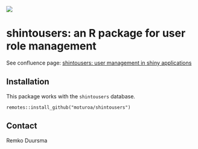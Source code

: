 ![](https://badgen.net/badge/shintolabs/utility/purple)
# shintousers: an R package for user role management



See confluence page: [shintousers: user management in shiny applications](https://shintolabs.atlassian.net/wiki/spaces/PRODDEV/pages/2335768592/shintousers+user+management+in+shinto+applicaties)



## Installation

This package works with the `shintousers` database. 

```
remotes::install_github("moturoa/shintousers")
```


## Contact

Remko Duursma
